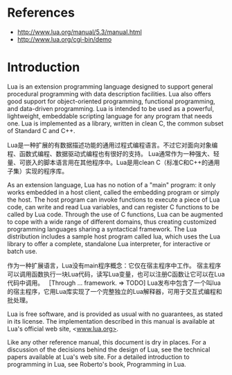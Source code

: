 
# References
- http://www.lua.org/manual/5.3/manual.html
- http://www.lua.org/cgi-bin/demo

# Introduction

Lua is an extension programming language designed to support 
general procedural programming with data description facilities. 
Lua also offers good support for object-oriented programming, functional programming, and data-driven programming. 
Lua is intended to be used as a powerful, lightweight, embeddable scripting language for any program that needs one.
Lua is implemented as a library, written in clean C, the common subset of Standard C and C++. 

Lua是一种扩展的有数据描述功能的通用过程式编程语言。不过它对面向对象编程、函数式编程、数据驱动式编程也有很好的支持。
Lua通常作为一种强大、轻量、可嵌入的脚本语言用在其他程序中。Lua是用clean C（标准C和C++的通用子集）实现的程序库。

As an extension language, Lua has no notion of a "main" program: 
it only works embedded in a host client, called the embedding program or simply the host. 
The host program can invoke functions to execute a piece of Lua code, 
can write and read Lua variables, and can register C functions to be called by Lua code. 
Through the use of C functions, Lua can be augmented to cope with a wide range of different domains, 
thus creating customized programming languages sharing a syntactical framework. 
The Lua distribution includes a sample host program called lua, which uses the Lua library to offer a complete, 
standalone Lua interpreter, for interactive or batch use.

作为一种扩展语言，Lua没有main程序概念：它仅在宿主程序中工作。
宿主程序可以调用函数执行一块Lua代码，读写Lua变量，也可以注册C函数让它可以在Lua代码中调用。
［Through ... framework. => TODO]
Lua发布中包含了一个叫lua的宿主程序，它用Lua库实现了一个完整独立的Lua解释器，可用于交互式编程和批处理。

Lua is free software, and is provided as usual with no guarantees, as stated in its license. 
The implementation described in this manual is available at Lua's official web site, <www.lua.org>.

Like any other reference manual, this document is dry in places. 
For a discussion of the decisions behind the design of Lua, see the technical papers available at Lua's web site. 
For a detailed introduction to programming in Lua, see Roberto's book, Programming in Lua. 
